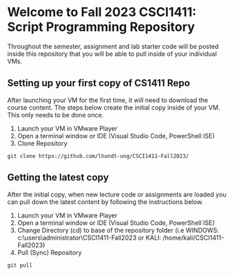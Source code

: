 # Welcome to Fall 2023 CSCI1411: Script Programming Repository

Throughout the semester, assignment and lab starter code will be posted inside this repository that you will be able to pull inside of your individual VMs.

## Setting up your first copy of CS1411 Repo 

After launching your VM for the first time, it will need to download the course content. The steps below create the initial copy inside of your VM. This only needs to be done once.

1. Launch your VM in VMware Player
2. Open a terminal window or IDE (Visual Studio Code, PowerShell ISE)
3. Clone Repository

```
git clone https://github.com/lhundt-ung/CSCI1411-Fall2023/
```

## Getting the latest copy 

After the initial copy, when new lecture code or assignments are loaded you can pull down the latest content by following the instructions below.

1. Launch your VM in VMware Player
2. Open a terminal window or IDE (Visual Studio Code, PowerShell ISE)
3. Change Directory (cd) to base of the repository folder (i.e WINDOWS: c:\users\administrator\CSCI1411-Fall2023 or KALI: /home/kali/CSCI1411-Fall2023)
3. Pull (Sync) Repository

```
git pull
```
